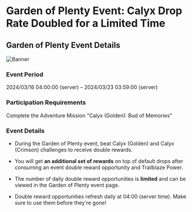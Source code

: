 # Garden of Plenty Event: Calyx Drop Rate Doubled for a Limited Time
## Garden of Plenty Event Details
![Banner](https://sdk.hoyoverse.com/upload/ann/2024/01/18/658a5b95b1fcbbce4821d4185131fc76_7888307327110028257.png)

### Event Period

2024/03/16 04:00:00 (server) – 2024/03/23 03:59:00 (server)

### Participation Requirements

Complete the Adventure Mission "Calyx (Golden): Bud of Memories"

### Event Details

- During the Garden of Plenty event, beat Calyx (Golden) and Calyx (Crimson) challenges to receive double rewards.

- You will get **an additional set of rewards** on top of default drops after consuming an event double reward opportunity and Trailblaze Power.

- The number of daily double reward opportunities is **limited** and can be viewed in the Garden of Plenty event page.

- Double reward opportunities refresh daily at 04:00 (server time). Make sure to use them before they're gone!
